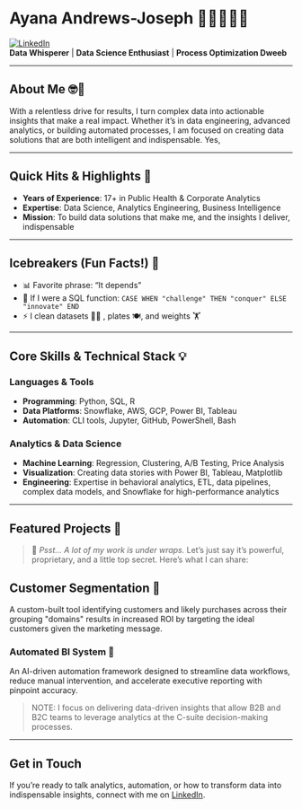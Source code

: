 # Ayana Andrews-Joseph 🎨🏋🏾‍♀️🚀

[![LinkedIn](https://img.shields.io/badge/LinkedIn-Connect-blue?style=flat-square&logo=linkedin&logoColor=white)](https://www.linkedin.com/in/aajoseph)  
**Data Whisperer** | **Data Science Enthusiast** | **Process Optimization Dweeb**

---

## About Me 🤓💼

With a relentless drive for results, I turn complex data into actionable insights that make a real impact. Whether it’s in data engineering, advanced analytics, or building automated processes, I am focused on creating data solutions that are both intelligent and indispensable. Yes, 

---

## Quick Hits & Highlights 🎯

- **Years of Experience**: 17+ in Public Health & Corporate Analytics
- **Expertise**: Data Science, Analytics Engineering, Business Intelligence
- **Mission**: To build data solutions that make me, and the insights I deliver, indispensable

---

## Icebreakers (Fun Facts!) 🌟

- 📊 Favorite phrase: “It depends"
- 🤖 If I were a SQL function: `CASE WHEN "challenge" THEN "conquer" ELSE "innovate" END`
- ⚡ I clean datasets 👩‍🔬 , plates 🍽️, and weights 🏋️
---

## Core Skills & Technical Stack 💡

### Languages & Tools
- **Programming**: Python, SQL, R
- **Data Platforms**: Snowflake, AWS, GCP, Power BI, Tableau
- **Automation**: CLI tools, Jupyter, GitHub, PowerShell, Bash

### Analytics & Data Science
- **Machine Learning**: Regression, Clustering, A/B Testing, Price Analysis
- **Visualization**: Creating data stories with Power BI, Tableau, Matplotlib
- **Engineering**: Expertise in behavioral analytics, ETL, data pipelines, complex data models, and Snowflake for high-performance analytics

---

## Featured Projects 🚀

> 👀 *Psst... A lot of my work is under wraps.* Let’s just say it’s powerful, proprietary, and a little top secret. Here’s what I can share:

## Customer Segmentation 🛒
A custom-built tool identifying customers and likely purchases across their grouping "domains" results in increased ROI by targeting the ideal customers given the marketing message.

### Automated BI System 🤖  
An AI-driven automation framework designed to streamline data workflows, reduce manual intervention, and accelerate executive reporting with pinpoint accuracy.

> NOTE: I focus on delivering data-driven insights that allow B2B and B2C teams to leverage analytics at the C-suite decision-making processes.
---

## Get in Touch

If you’re ready to talk analytics, automation, or how to transform data into indispensable insights, connect with me on [LinkedIn](https://www.linkedin.com/in/aajoseph).
